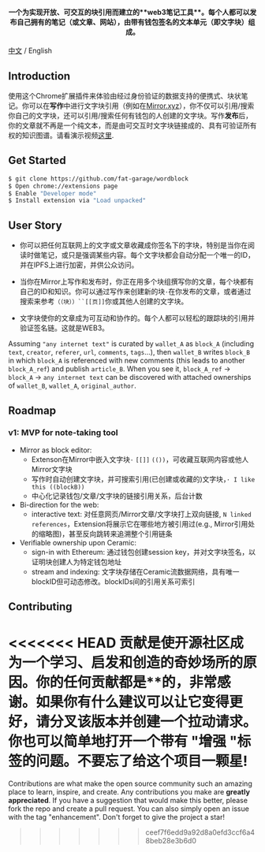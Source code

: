 
<div align="center">
  
  <!-- <h1>Word Block</h1> -->
  <h4 align="center">
    一个为实现开放、可交互的块引用而建立的**web3笔记工具**。每个人都可以发布自己拥有的笔记（或文章、网站），由带有钱包签名的文本单元（即文字块）组成。
  </h4>
  
</div>

[中文](https://github.com/fat-garage/word-block/README-EN.md) / English  

## Introduction

使用这个Chrome扩展插件来体验由经过身份验证的数据支持的便携式、块状笔记。你可以在**写作**中进行文字块引用（例如在[Mirror.xyz](https://mirror.xyz)），你不仅可以引用/搜索你自己的文字块，还可以引用/搜索任何有钱包的人创建的文字块。写作**发布**后，你的文章就不再是一个纯文本，而是由可交互时文字块链接成的、具有可验证所有权的知识图谱。请看演示视频[这里](https://github.com/fat-garage/wordblock).

## Get Started

```sh
$ git clone https://github.com/fat-garage/wordblock
$ Open chrome://extensions page
$ Enable "Developer mode"
$ Install extension via "Load unpacked"
```

## User Story


* 你可以把任何互联网上的文字或文章收藏成你签名下的字块，特别是当你在阅读时做笔记，或只是强调某些内容。每个文字块都会自动分配一个唯一的ID，并在IPFS上进行加密，并供公众访问。

* 当你在Mirror上写作和发布时，你正在用多个块组撰写你的文章，每个块都有自己的ID和知识。你可以通过写作来创建新的块`·`在你发布的文章，或者通过搜索来参考`（（块））``[[页]]`你或其他人创建的文字块。

* 文字块使你的文章成为可互动和协作的。每个人都可以轻松的跟踪块的引用并验证签名链。这就是WEB3。


Assuming `"any internet text"` is curated by `wallet_A` as `block_A` (including `text`, `creator`, `referer`, `url`, `comments`, `tags`...), then `wallet_B` writes `block_B` in which `block_A` is referenced with new comments (this leads to another `block_A_ref`) and publish `article_B`. When you see it,  `block_A_ref` -> `block_A` -> `any internet text` can be discovered with attached ownerships of `wallet_B`, `wallet_A`, `original_author`.

## Roadmap

### v1: MVP for note-taking tool

- Mirror as block editor:
  - Extenson在Mirror中嵌入文字块`·` `[[]]` `(())`，可收藏互联网内容或他人Mirror文字块
  - 写作时自动创建文字块，并可搜索引用(已创建或收藏的)文字块，`· I like this ((blockB))`
  - 中心化记录钱包/文章/文字块的链接引用关系，后台计数
- Bi-direction for the web: 
  - interactive text: 对任意网页/Mirror文章/文字块打上双向链接, `N linked references`，Extension将展示它在哪些地方被引用过(e.g., Mirror引用处的缩略图)，甚至反向跳转来追溯整个引用链条
- Verifiable ownership upon Ceramic:
  - sign-in with Ethereum: 通过钱包创建session key，并对文字块签名，以证明块创建人为特定钱包地址
  - stream and indexing: 文字块存储在Ceramic流数据网络，具有唯一blockID但可动态修改。blockIDs间的引用关系可索引

## Contributing

<<<<<<< HEAD
贡献是使开源社区成为一个学习、启发和创造的奇妙场所的原因。你的任何贡献都是**的，非常感谢。如果你有什么建议可以让它变得更好，请分叉该版本并创建一个拉动请求。你也可以简单地打开一个带有 "增强 "标签的问题。不要忘了给这个项目一颗星! 
=======
Contributions are what make the open source community such an amazing place to learn, inspire, and create. Any contributions you make are **greatly appreciated**. If you have a suggestion that would make this better, please fork the repo and create a pull request. You can also simply open an issue with the tag "enhancement". Don't forget to give the project a star! 

>>>>>>> ceef7f6edd9a92d8a0efd3ccf6a48beb28e3b6d0

